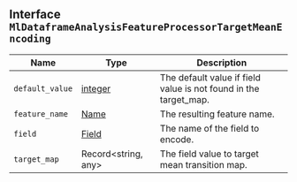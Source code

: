 ## Interface `MlDataframeAnalysisFeatureProcessorTargetMeanEncoding`

| Name | Type | Description |
| - | - | - |
| `default_value` | [integer](./integer.md) | The default value if field value is not found in the target_map. |
| `feature_name` | [Name](./Name.md) | The resulting feature name. |
| `field` | [Field](./Field.md) | The name of the field to encode. |
| `target_map` | Record<string, any> | The field value to target mean transition map. |
